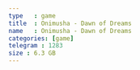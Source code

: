 ```yaml
---
type   : game
title  : Onimusha - Dawn of Dreams
name   : Onimusha - Dawn of Dreams
categories: [game]
telegram : 1283
size : 6.3 GB
---
```



